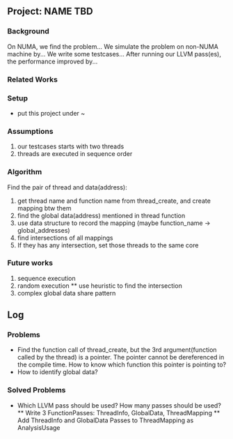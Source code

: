 ## Project: NAME TBD

### Background
On NUMA, we find the problem...
We simulate the problem on non-NUMA machine by...
We write some testcases...
After running our LLVM pass(es), the performance improved by...

### Related Works

### Setup
* put this project under ~

### Assumptions
1. our testcases starts with two threads
1. threads are executed in sequence order

### Algorithm
Find the pair of thread and data(address):
1. get thread name and function name from thread_create, and create mapping btw them
1. find the global data(address) mentioned in thread function
1. use data structure to record the mapping (maybe function_name -> global_addresses)
1. find intersections of all mappings
1. If they has any intersection, set those threads to the same core

### Future works
1. sequence execution
1. random execution
** use heuristic to find the intersection
1. complex global data share pattern


## Log

### Problems
* Find the function call of thread_create, but the 3rd argument(function called by the thread) is a pointer. The pointer cannot be dereferenced in the compile time. How to know which function this pointer is pointing to?
* How to identify global data?

### Solved Problems
* Which LLVM pass should be used? How many passes should be used?
** Write 3 FunctionPasses: ThreadInfo, GlobalData, ThreadMapping
** Add ThreadInfo and GlobalData Passes to ThreadMapping as AnalysisUsage